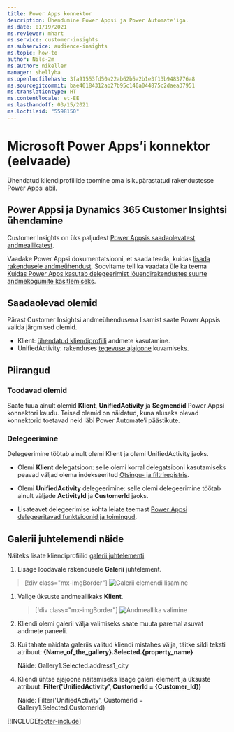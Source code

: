 ```yaml
---
title: Power Apps konnektor
description: Ühendumine Power Appsi ja Power Automate'iga.
ms.date: 01/19/2021
ms.reviewer: mhart
ms.service: customer-insights
ms.subservice: audience-insights
ms.topic: how-to
author: Nils-2m
ms.author: nikeller
manager: shellyha
ms.openlocfilehash: 3fa91553fd50a22ab62b5a2b1e3f13b9483776a8
ms.sourcegitcommit: bae40184312ab27b95c140a044875c2daea37951
ms.translationtype: HT
ms.contentlocale: et-EE
ms.lasthandoff: 03/15/2021
ms.locfileid: "5598150"
---
```

# <a name="microsoft-power-apps-connector-preview"></a>Microsoft Power Apps’i konnektor (eelvaade)

Ühendatud kliendiprofiilide toomine oma isikupärastatud rakendustesse Power Appsi abil.

## <a name="connect-power-apps-and-dynamics-365-customer-insights"></a>Power Appsi ja Dynamics 365 Customer Insightsi ühendamine

Customer Insights on üks paljudest [Power Appsis saadaolevatest andmeallikatest](/powerapps/maker/canvas-apps/working-with-data-sources).

Vaadake Power Appsi  dokumentatsiooni, et saada teada, kuidas [lisada rakendusele andmeühendust](/powerapps/maker/canvas-apps/add-data-connection). Soovitame teil ka vaadata üle ka teema [Kuidas Power Apps kasutab delegeerimist lõuendirakendustes suurte andmekogumite käsitlemiseks](/powerapps/maker/canvas-apps/delegation-overview).

## <a name="available-entities"></a>Saadaolevad olemid

Pärast Customer Insightsi andmeühendusena lisamist saate Power Appsis valida järgmised olemid.

- Klient: [ühendatud kliendiprofiili](customer-profiles.md) andmete kasutamine.
- UnifiedActivity: rakenduses [tegevuse ajajoone](activities.md) kuvamiseks.

## <a name="limitations"></a>Piirangud

### <a name="retrievable-entities"></a>Toodavad olemid

Saate tuua ainult olemid **Klient**, **UnifiedActivity** ja **Segmendid** Power Appsi konnektori kaudu. Teised olemid on näidatud, kuna aluseks olevad konnektorid toetavad neid läbi Power Automate’i päästikute.  

### <a name="delegation"></a>Delegeerimine

Delegeerimine töötab ainult olemi Klient ja olemi UnifiedActivity jaoks. 

- Olemi **Klient** delegatsioon: selle olemi korral delegatsiooni kasutamiseks peavad väljad olema indekseeritud [Otsingu- ja filtriregistris](search-filter-index.md).  

- Olemi **UnifiedActivity** delegeerimine: selle olemi delegeerimine töötab ainult väljade **ActivityId** ja **CustomerId** jaoks.  

- Lisateavet delegeerimise kohta leiate teemast [Power Appsi delegeeritavad funktsioonid ja toimingud](/connectors/commondataservice/#power-apps-delegable-functions-and-operations-for-the-cds-for-apps). 

## <a name="example-gallery-control"></a>Galerii juhtelemendi näide

Näiteks lisate kliendiprofiilid [galerii juhtelementi](/powerapps/maker/canvas-apps/add-gallery).

1. Lisage loodavale rakendusele **Galerii** juhtelement.

> [!div class="mx-imgBorder"]
> ![Galerii elemendi lisamine](media/connector-powerapps9.png "Galerii elemendi lisamine")

1. Valige üksuste andmeallikaks **Klient**.

    > [!div class="mx-imgBorder"]
    > ![Andmeallika valimine](media/choose-datasource-powerapps.png "Andmeallika valimine")

1. Kliendi olemi galerii välja valimiseks saate muuta paremal asuvat andmete paneeli.

1. Kui tahate näidata galeriis valitud kliendi mistahes välja, täitke sildi teksti atribuut:  **{Name_of_the_gallery}.Selected.{property_name}**

    Näide: Gallery1.Selected.address1_city

1. Kliendi ühtse ajajoone näitamiseks lisage galerii element ja üksuste atribuut: **Filter('UnifiedActivity', CustomerId = {Customer_Id})**

    Näide: Filter('UnifiedActivity', CustomerId = Gallery1.Selected.CustomerId)


[!INCLUDE[footer-include](../includes/footer-banner.md)]